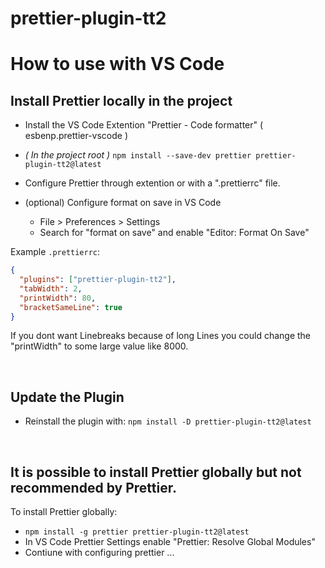 # prettier-plugin-tt2

# How to use with VS Code

## Install Prettier locally in the project
* Install the VS Code Extention "Prettier - Code formatter" ( esbenp.prettier-vscode )
* *( In the project root )* `npm install --save-dev prettier prettier-plugin-tt2@latest`
* Configure Prettier through extention or with a ".prettierrc" file.

* (optional) Configure format on save in VS Code
    * File > Preferences > Settings 
    * Search for "format on save" and enable "Editor: Format On Save"


Example `.prettierrc`: 
```json
{
  "plugins": ["prettier-plugin-tt2"],
  "tabWidth": 2,
  "printWidth": 80,
  "bracketSameLine": true
}
```  

If you dont want Linebreaks because of long Lines you could change the "printWidth" to some large value like 8000.

<br/>

## Update the Plugin

* Reinstall the plugin with: `npm install -D prettier-plugin-tt2@latest`

<br/>

## It is possible to install Prettier globally but not recommended by Prettier.

To install Prettier globally: 
* `npm install -g prettier prettier-plugin-tt2@latest`
* In VS Code Prettier Settings enable "Prettier: Resolve Global Modules"
* Contiune with configuring prettier ...
